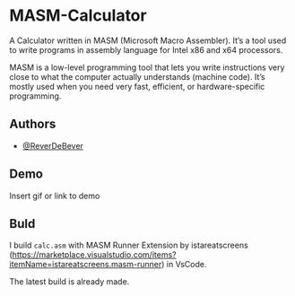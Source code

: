 # MASM-Calculator

A Calculator written in MASM (Microsoft Macro Assembler). It’s a tool used to write programs in assembly language for Intel x86 and x64 processors.

MASM is a low-level programming tool that lets you write instructions very close to what the computer actually understands (machine code). It’s mostly used when you need very fast, efficient, or hardware-specific programming.


## Authors

- [@ReverDeBever](https://www.github.com/ReverDeBever)

## Demo

Insert gif or link to demo

## Buld

I build ```calc.asm``` with MASM Runner Extension by istareatscreens (https://marketplace.visualstudio.com/items?itemName=istareatscreens.masm-runner) in VsCode.


The latest build is already made.

